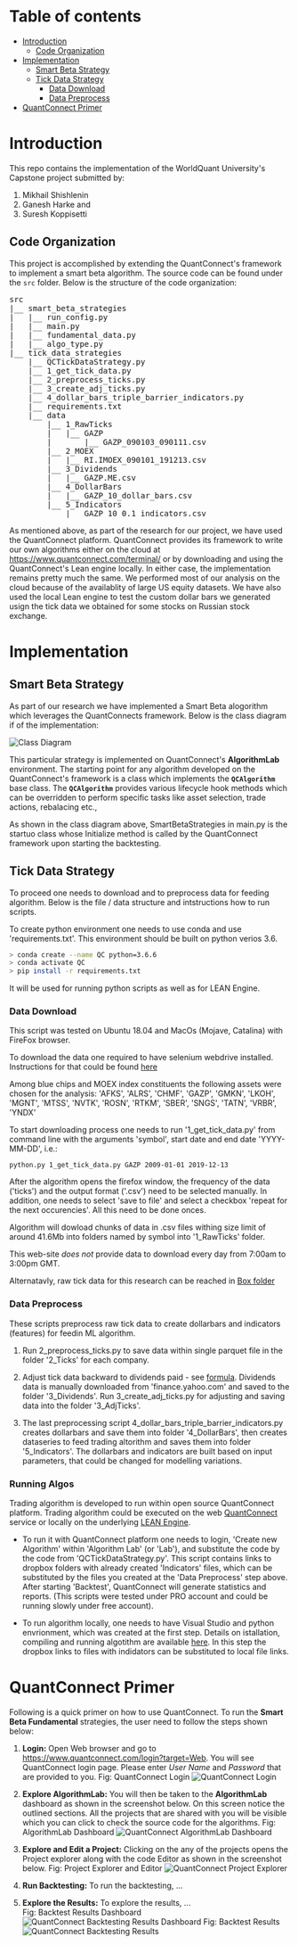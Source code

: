 # Table of contents
- [Introduction](#introduction)
  * [Code Organization](#code_organization)
- [Implementation](#implementation)
  * [Smart Beta Strategy](#smart-beta-strategy)
  * [Tick Data Strategy](#tick-data-strategy)
    + [Data Download](#data-download)
    + [Data Preprocess](#data-preprocess)
- [QuantConnect Primer](#quantconnect-primer)

# Introduction
This repo contains the implementation of the WorldQuant University's Capstone project submitted by:
1. Mikhail Shishlenin
2. Ganesh Harke and
3. Suresh Koppisetti

## Code Organization
This project is accomplished by extending the QuantConnect's framework to implement a smart beta algorithm. The source code can be found under the <code>src</code> folder. Below is the structure of the code organization:

<pre>
src
|__ smart_beta_strategies
|   |__ run_config.py
|   |__ main.py
|   |__ fundamental_data.py
|   |__ algo_type.py
|__ tick_data_strategies
    |__ QCTickDataStrategy.py
    |__ 1_get_tick_data.py
    |__ 2_preprocess_ticks.py
    |__ 3_create_adj_ticks.py
    |__ 4_dollar_bars_triple_barrier_indicators.py
    |__ requirements.txt
    |__ data
        |__ 1_RawTicks
        |   |__ GAZP
        |       |__ GAZP_090103_090111.csv
        |__ 2_MOEX
        |   |__ RI.IMOEX_090101_191213.csv
        |__ 3_Dividends
        |   |__ GAZP.ME.csv
        |__ 4_DollarBars
        |   |__ GAZP_10_dollar_bars.csv
        |__ 5_Indicators
            |__ GAZP_10_0.1_indicators.csv
</pre>

As mentioned above, as part of the research for our project, we have used the QuantConnect platform. QuantConnect provides its framework to write our own algorithms either on the cloud at https://www.quantconnect.com/terminal/ or by downloading and using the QuantConnect's Lean engine locally. In either case, the implementation remains pretty much the same. We performed most of our analysis on the cloud because of the availablity of large US equity datasets. We have also used the local Lean engine to test the custom dollar bars we generated usign the tick data we obtained for some stocks on Russian stock exchange.

# Implementation
## Smart Beta Strategy
As part of our research we have implemented a Smart Beta alogorithm which leverages the QuantConnects framework. Below is the class diagram if of the implementation:

![Class Diagram](images/cs_class_diagram.png)

This particular strategy is implemented on QuantConnect's **AlgorithmLab** environment. The starting point for any algorithm developed on the QuantConnect's framework is a class which implements the **```QCAlgorithm```** base class. The **```QCAlgorithm```** provides various lifecycle hook methods which can be overridden to perform specific tasks like asset selection, trade actions, rebalacing etc.,

As shown in the class diagram above, SmartBetaStrategies in main.py is the startuo class whose Initialize method is called by the QuantConnect framework upon starting the backtesting.

## Tick Data Strategy

To proceed one needs to download and to preprocess data for feeding algorithm. Below is the file / data structure and intstructions how to run scripts.

To create python environment one needs to use conda and use 'requirements.txt'. This environment should be built on python verios 3.6.

``` bash
> conda create --name QC python=3.6.6
> conda activate QC
> pip install -r requirements.txt
```

It will be used for running python scripts as well as for LEAN Engine.

### Data Download

This script was tested on Ubuntu 18.04 and MacOs (Mojave, Catalina) with FireFox browser.

To download the data one required to have selenium webdrive installed. Instructions for that could be found [here](https://selenium-python.readthedocs.io/installation.html#drivers)

Among blue chips and MOEX index constituents the following assets were chosen for the analysis:
'AFKS', 'ALRS', 'CHMF', 'GAZP', 'GMKN', 'LKOH', 'MGNT', 'MTSS', 'NVTK', 'ROSN', 'RTKM', 'SBER', 'SNGS', 'TATN', 'VRBR', 'YNDX'

To start downloading process one needs to run '1_get_tick_data.py' from command line with the arguments 'symbol', start date and end date 'YYYY-MM-DD', i.e.:

`python.py 1_get_tick_data.py GAZP 2009-01-01 2019-12-13`


After the algorithm opens the firefox window, the frequency of the data ('ticks') and the output format ('.csv') need to be selected manually. In addition, one needs to select 'save to file' and select a checkbox 'repeat for the next occurencies'. All this need to be done onces.

Algorithm will dowload chunks of data in .csv files withing size limit of around 41.6Mb into folders named by symbol into '1_RawTicks' folder.

This web-site _does not_ provide data to download every day from 7:00am to 3:00pm GMT.

Alternatavly, raw tick data for this research can be reached in [Box folder](https://app.box.com/s/fwau5uwsrvn4lgwfwpvkf9zwnxo24k82)


### Data Preprocess

These scripts preprocess raw tick data to create dollarbars and indicators (features) for feedin ML algorithm.

1. Run 2_preprocess_ticks.py to save data within single parquet file in the folder '2_Ticks' for each company.

2. Adjust tick data backward to dividends paid - see [formula](https://help.yahoo.com/kb/SLN28256.html). Dividends data is manually downloaded from 'finance.yahoo.com' and saved to the folder '3_Dividends'. Run 3_create_adj_ticks.py for adjusting and saving data into the folder '3_AdjTicks'.

3. The last preprocessing script 4_dollar_bars_triple_barrier_indicators.py creates dollarbars and save them into folder '4_DollarBars', then creates dataseries to feed trading altorithm and saves them into folder '5_Indicators'. The dollarbars and indicators are built based on input parameters, that could be changed for modelling variations.


### Running Algos

Trading algorithm is developed to run within open source QuantConnect platform. Trading algorithm could be executed on the web [QuantConnect](https://www.quantconnect.com) service or locally on the underlying [LEAN Engine](https://github.com/QuantConnect/Lean/tree/master/Algorithm.Python#quantconnect-python-algorithm-project).

- To run it with QuantConnect platform one needs to login, 'Create new Algorithm' within 'Algorithm Lab' (or 'Lab'), and substitute the code by the code from 'QCTickDataStrategy.py'. This script contains links to dropbox folders with already created 'Indicators' files, which can be substituted by the files you created at the 'Data Preprocess' step above. After starting 'Backtest', QuantConnect will generate statistics and reports. (This scripts were tested under PRO account and could be running slowly under free account).

- To run algorithm locally, one needs to have Visual Studio and python envrionment, which was created at the first step. Details on istallation, compiling and running algotithm are available [here](https://medium.com/hackernoon/setting-up-your-own-algorithmic-trading-server-4bbdf0766c17). In this step the dropbox links to files with indidators can be substituted to local file links.


# QuantConnect Primer
Following is a quick primer on how to use QuantConnect. To run the **Smart Beta Fundamental** strategies, the user need to follow the steps shown below:
1. **Login:** Open Web browser and go to https://www.quantconnect.com/login?target=Web. You will see QuantConnect login page. Please enter _User Name_ and _Password_ that are provided to you.
Fig: QuantConnect Login
![QuantConnect Login](images/qc_login_page.png)

2. **Explore AlgorithmLab:** You will then be taken to the **AlgorithmLab** dashboard as shown in the screenshot below. On this screen notice the outlined sections. All the projects that are shared with you will be visible which you can click to check the source code for the algorithms.
Fig: AlgorithmLab Dashboard
![QuantConnect AlgorithmLab Dashboard](images/qc_alorithm_lab_screen.png)

3. **Explore and Edit a Project:** Clicking on the any of the projects opens the Project explorer along with the code Editor as shown in the screenshot below.
Fig: Project Explorer and Editor
![QuantConnect Project Explorer](images/qc_editor_screen.png)

4. **Run Backtesting:** To run the backtesting, ...

5. **Explore the Results:** To explore the results, ...
<br>Fig: Backtest Results Dashboard
![QuantConnect Backtesting Results Dashboard](images/cs_results_dashboard.png)
Fig: Backtest Results
![QuantConnect Backtesting Results](images/cs_backtest_results_page.png)

